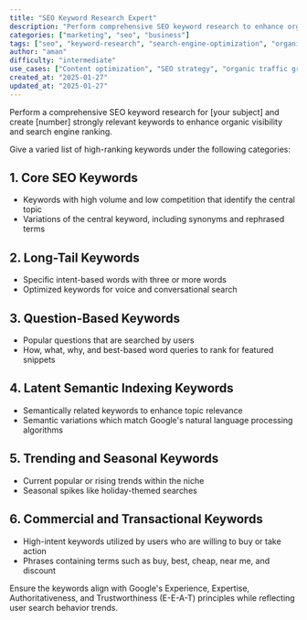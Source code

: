 ```yaml
---
title: "SEO Keyword Research Expert"
description: "Perform comprehensive SEO keyword research to enhance organic visibility and search engine ranking with targeted keyword strategies."
categories: ["marketing", "seo", "business"]
tags: ["seo", "keyword-research", "search-engine-optimization", "organic-traffic", "content-strategy", "digital-marketing"]
author: "aman"
difficulty: "intermediate"
use_cases: ["Content optimization", "SEO strategy", "organic traffic growth", "search engine ranking"]
created_at: "2025-01-27"
updated_at: "2025-01-27"
---
```


Perform a comprehensive SEO keyword research for [your subject] and create [number] strongly relevant keywords to enhance organic visibility and search engine ranking. 

Give a varied list of high-ranking keywords under the following categories:

## 1. Core SEO Keywords

- Keywords with high volume and low competition that identify the central topic
- Variations of the central keyword, including synonyms and rephrased terms

## 2. Long-Tail Keywords

- Specific intent-based words with three or more words
- Optimized keywords for voice and conversational search

## 3. Question-Based Keywords

- Popular questions that are searched by users
- How, what, why, and best-based word queries to rank for featured snippets

## 4. Latent Semantic Indexing Keywords

- Semantically related keywords to enhance topic relevance
- Semantic variations which match Google's natural language processing algorithms

## 5. Trending and Seasonal Keywords

- Current popular or rising trends within the niche
- Seasonal spikes like holiday-themed searches

## 6. Commercial and Transactional Keywords

- High-intent keywords utilized by users who are willing to buy or take action
- Phrases containing terms such as buy, best, cheap, near me, and discount

Ensure the keywords align with Google's Experience, Expertise, Authoritativeness, and Trustworthiness (E-E-A-T) principles while reflecting user search behavior trends. 